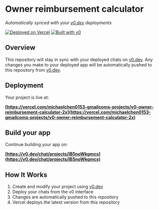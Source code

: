 # Owner reimbursement calculator

*Automatically synced with your [v0.dev](https://v0.dev) deployments*

[![Deployed on Vercel](https://img.shields.io/badge/Deployed%20on-Vercel-black?style=for-the-badge&logo=vercel)](https://vercel.com/michaelchen0153-gmailcoms-projects/v0-owner-reimbursement-calculator-2x)
[![Built with v0](https://img.shields.io/badge/Built%20with-v0.dev-black?style=for-the-badge)](https://v0.dev/chat/projects/IB5noWkgmcs)

## Overview

This repository will stay in sync with your deployed chats on [v0.dev](https://v0.dev).
Any changes you make to your deployed app will be automatically pushed to this repository from [v0.dev](https://v0.dev).

## Deployment

Your project is live at:

**[https://vercel.com/michaelchen0153-gmailcoms-projects/v0-owner-reimbursement-calculator-2x](https://vercel.com/michaelchen0153-gmailcoms-projects/v0-owner-reimbursement-calculator-2x)**

## Build your app

Continue building your app on:

**[https://v0.dev/chat/projects/IB5noWkgmcs](https://v0.dev/chat/projects/IB5noWkgmcs)**

## How It Works

1. Create and modify your project using [v0.dev](https://v0.dev)
2. Deploy your chats from the v0 interface
3. Changes are automatically pushed to this repository
4. Vercel deploys the latest version from this repository
